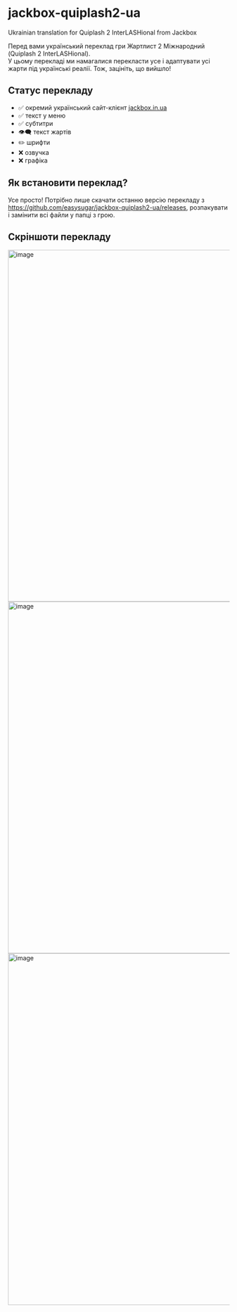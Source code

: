 # jackbox-quiplash2-ua
Ukrainian translation for Quiplash 2 InterLASHional from Jackbox

Перед вами український переклад гри Жартлист 2 Міжнародний (Quiplash 2 InterLASHional).  
У цьому перекладі ми намагалися перекласти усе і адаптувати усі жарти під українські реалії. Тож, зацініть, що вийшло!

## Статус перекладу

* ✅ окремий український сайт-клієнт [jackbox.in.ua](https://jackbox.in.ua)
* ✅ текст у меню
* ✅ субтитри
* 👁️‍🗨️ текст жартів
* ✏️ шрифти
* ❌ озвучка
* ❌ графіка

## Як встановити переклад?
Усе просто! Потрібно лише скачати останню версію перекладу з https://github.com/easysugar/jackbox-quiplash2-ua/releases, розпакувати і замінити всі файли у папці з грою.

## Скріншоти перекладу
<img src="https://user-images.githubusercontent.com/38401622/180608153-ad8cd8ab-0297-45b2-810a-c4d917432254.png" alt="image" width="800"/>
<img src="https://user-images.githubusercontent.com/38401622/180608257-4cf4b865-d003-4b46-a36f-5bc511216d98.png" alt="image" width="800"/>
<img src="https://user-images.githubusercontent.com/38401622/180608270-1ab8b26a-9955-40aa-b16f-1bee936d91d5.png" alt="image" width="800"/>
